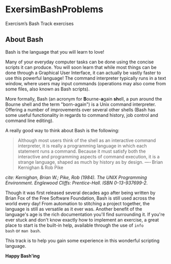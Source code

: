 # ExersimBashProblems
Exercism’s Bash Track exercises

## About Bash

Bash is the language that you will learn to love!

Many of your everyday computer tasks can be done using the concise scripts it can produce. You will soon learn that while most things can be done through a Graphical User Interface, it can actually be vastly faster to use this powerful language! The command interpreter typically runs in a text window, where users may input commands (operations may also come from some files, also known as Bash scripts).

More formally, Bash (an acronym for **B**ourne-**a**gain **sh**ell, a pun around the Bourne shell and the term "born-again") is a Unix command interpreter. Offering a number of improvements over several other shells (Bash has some useful functionality in regards to command history, job control and command line editing).

A really good way to think about Bash is the following:

> Although most users think of the shell as an interactive command interpreter, it is really a programming language in which each statement runs a command. Because it must satisfy both the interactive and programming aspects of command execution, it is a strange language, shaped as much by history as by design. —- Brian Kernighan & Rob Pike

_cite: Kernighan, Brian W.; Pike, Rob (1984). The UNIX Programming Environment. Englewood Cliffs: Prentice-Hall. ISBN 0-13-937699-2._

Though it was first released several decades ago after being written by Brian Fox of the Free Software Foundation, Bash is still used across the world every day! From automation to stitching a project together, the language is still as versatile as it ever was. Another benefit of the language's age is the rich documentation you'll find surrounding it. If you're ever stuck and don't know exactly how to implement an exercise, a great place to start is the built-in help, available through the use of `info bash` or `man bash`.

This track is to help you gain some experience in this wonderful scripting language.

**Happy Bash'ing**
